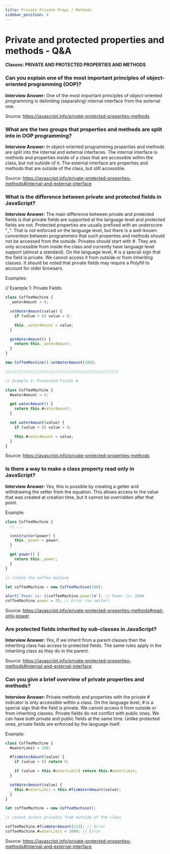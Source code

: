 ```yaml
---
title: Private Private Props / Methods
sidebar_position: 4
---
```


# Private and protected properties and methods - Q&A

**Classes: PRIVATE AND PROTECTED PROPERTIES AND METHODS**

### Can you explain one of the most important principles of object-oriented programming (OOP)?

**Interview Answer:** One of the most important principles of object-oriented programming is delimiting (separating) internal interface from the external one.

Source: <https://javascript.info/private-protected-properties-methods>

### What are the two groups that properties and methods are split into in OOP programming?

**Interview Answer:** In object-oriented programming properties and methods are split into the internal and external interfaces. The internal interface is methods and properties inside of a class that are accessible within the class, but not outside of it. The external interface are properties and methods that are outside of the class, but still accessible.

Source: <https://javascript.info/private-protected-properties-methods#internal-and-external-interface>

### What is the difference between private and protected fields in JavaScript?

**Interview Answer:** The main difference between private and protected fields is that private fields are supported at the language level and protected fields are not. Protected properties are usually prefixed with an underscore "\_". That is not enforced on the language level, but there is a well-known convention between programmers that such properties and methods should not be accessed from the outside. Privates should start with #. They are only accessible from inside the class and currently have language level support (almost a standard). On the language level, # is a special sign that the field is private. We cannot access it from outside or from inheriting classes. It should be noted that private fields may require a Polyfill to account for older browsers.

Examples:

// Example 1: Private Fields

```js
class CoffeeMachine {
  _waterAmount = 0;

  setWaterAmount(value) {
    if (value < 0) value = 0;

    this._waterAmount = value;
  }

  getWaterAmount() {
    return this._waterAmount;
  }
}

new CoffeeMachine().setWaterAmount(100);

//////////////////////////////////////////////////

// Example 2: Protected Fields #

class CoffeeMachine {
  #waterAmount = 0;

  get waterAmount() {
    return this.#waterAmount;
  }

  set waterAmount(value) {
    if (value < 0) value = 0;

    this.#waterAmount = value;
  }
}
```

Source: <https://javascript.info/private-protected-properties-methods>

[](https://javascript.info/private-protected-properties-methods#internal-and-external-interface)

### Is there a way to make a class property read only in JavaScript?

**Interview Answer:** Yes, this is possible by creating a getter and withdrawing the setter from the equation. This allows access to the value that was created at creation time, but it cannot be overridden after that point.

Example:

```js
class CoffeeMachine {
  // ...

  constructor(power) {
    this._power = power;
  }

  get power() {
    return this._power;
  }
}

// create the coffee machine

let coffeeMachine = new CoffeeMachine(100);

alert(`Power is: ${coffeeMachine.power}W`); // Power is: 100W
coffeeMachine.power = 25; // Error (no setter)
```

Source: <https://javascript.info/private-protected-properties-methods#read-only-power>

### Are protected fields inherited by sub-classes in JavaScript?

**Interview Answer:** Yes, if we inherit from a parent classes then the inheriting class has access to protected fields. The same rules apply in the inheriting class as they do in the parent.

Source: <https://javascript.info/private-protected-properties-methods#internal-and-external-interface>

### Can you give a brief overview of private properties and methods?

**Interview Answer:** Private methods and properties with the private # indicator is only accessible within a class. On the language level, # is a special sign that the field is private. We cannot access it from outside or from inheriting classes. Private fields do not conflict with public ones. We can have both private and public fields at the same time. Unlike protected ones, private fields are enforced by the language itself.

Example:

```js
class CoffeeMachine {
  #waterLimit = 200;

  #fixWaterAmount(value) {
    if (value < 0) return 0;

    if (value > this.#waterLimit) return this.#waterLimit;
  }

  setWaterAmount(value) {
    this.#waterLimit = this.#fixWaterAmount(value);
  }
}

let coffeeMachine = new CoffeeMachine();

// cannot access privates from outside of the class

coffeeMachine.#fixWaterAmount(123); // Error
coffeeMachine.#waterLimit = 1000; // Error
```

Source: <https://javascript.info/private-protected-properties-methods#internal-and-external-interface>

